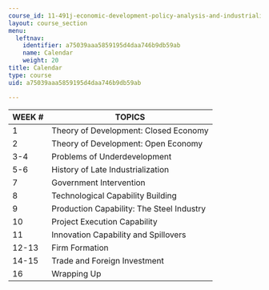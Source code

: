 ```yaml
---
course_id: 11-491j-economic-development-policy-analysis-and-industrialization-fall-2004
layout: course_section
menu:
  leftnav:
    identifier: a75039aaa5859195d4daa746b9db59ab
    name: Calendar
    weight: 20
title: Calendar
type: course
uid: a75039aaa5859195d4daa746b9db59ab

---
```


| WEEK # | TOPICS |
| --- | --- |
| 1 | Theory of Development: Closed Economy |
| 2 | Theory of Development: Open Economy |
| 3-4 | Problems of Underdevelopment |
| 5-6 | History of Late Industrialization |
| 7 | Government Intervention |
| 8 | Technological Capability Building |
| 9 | Production Capability: The Steel Industry |
| 10 | Project Execution Capability |
| 11 | Innovation Capability and Spillovers |
| 12-13 | Firm Formation |
| 14-15 | Trade and Foreign Investment |
| 16 | Wrapping Up